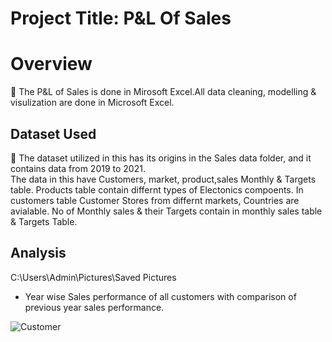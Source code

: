 
# Project Title: P&L Of Sales 
# Overview
📌 The P&L of Sales is done in Mirosoft Excel.All data cleaning, modelling & visulization are done in Microsoft Excel.<br>

<h2>Dataset Used</h2>
📌 The dataset utilized in this has its origins in the Sales data folder, and it contains data from 2019 to 2021.<br>
The data in this have Customers, market, product,sales Monthly & Targets table.
Products table contain differnt types of Electonics compoents. In customers table Customer Stores from differnt markets, Countries are avialable.
No of Monthly sales & their Targets contain in monthly sales table & Targets Table. 

<H2>Analysis</H2>
C:\Users\Admin\Pictures\Saved Pictures

- Year wise Sales performance of all customers with comparison of previous year sales performance.

![Customer](https://github.com/vinayakswami/Portfolio/assets/64587304/1629764c-c741-47a3-9647-d1365e3d0615)

